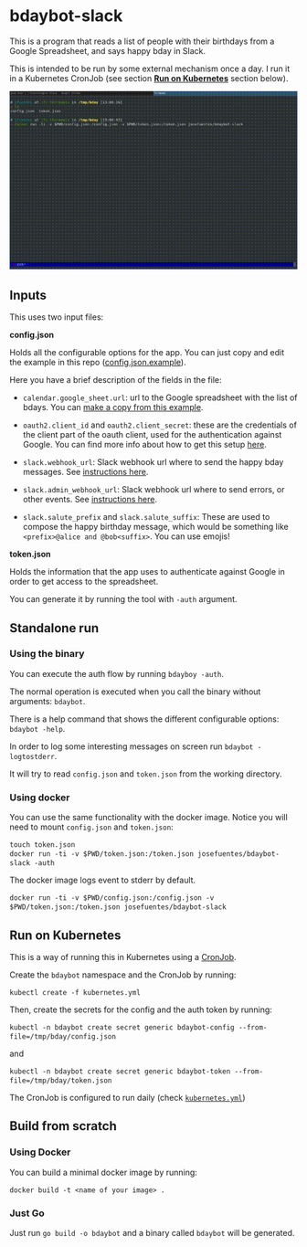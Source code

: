 # bdaybot-slack

This is a program that reads a list of people with their birthdays from a Google Spreadsheet, and says happy bday in Slack.

This is intended to be run by some external mechanism once a day. I run it in a Kubernetes CronJob (see section [**Run on Kubernetes**](./README.md#run-on-kubernetes) section below).

[![demo](./docs/imgs/demo.gif)](https://drive.google.com/file/d/1C6o5qxoTbUxGmmxbXkJMcEWHrllnBxxo/view?usp=sharing)

## Inputs

This uses two input files:

**config.json**

Holds all the configurable options for the app. You can just copy and edit the example in this repo ([config.json.example](./config.json.example)).

Here you have a brief description of the fields in the file:

- `calendar.google_sheet.url`: url to the Google spreadsheet with the list of bdays. You can [make a copy from this example](https://docs.google.com/spreadsheets/d/1f1GJ7MnUgQOC-RsbB4Vi_m3YnjQqTNbE5_-hyIbfuUk/edit?usp=sharing).

- `oauth2.client_id` and `oauth2.client_secret`: these are the credentials of the client part of the oauth client, used for the authentication against Google. You can find more info about how to get this setup [here](./docs/client_oauth.md).

- `slack.webhook_url`: Slack webhook url where to send the happy bday messages. See [instructions here](./docs/slack_webhooks.md). 

- `slack.admin_webhook_url`: Slack webhook url where to send errors, or other events. See [instructions here](./docs/slack_webhooks.md).

- `slack.salute_prefix` and `slack.salute_suffix`: These are used to compose the happy birthday message, which would be something like `<prefix>@alice and @bob<suffix>`. You can use emojis!

**token.json**

Holds the information that the app uses to authenticate against Google in order to get access to the spreadsheet.

You can generate it by running the tool with `-auth` argument.

## Standalone run

### Using the binary

You can execute the auth flow by running `bdayboy -auth`.

The normal operation is executed when you call the binary without arguments: `bdaybot`.

There is a help command that shows the different configurable options: `bdaybot -help`.

In order to log some interesting messages on screen run `bdaybot -logtostderr`.

It will try to read `config.json` and `token.json` from the working directory.

### Using docker

You can use the same functionality with the docker image. Notice you will need to mount `config.json` and `token.json`:

```
touch token.json
docker run -ti -v $PWD/token.json:/token.json josefuentes/bdaybot-slack -auth
```

The docker image logs event to stderr by default.

```
docker run -ti -v $PWD/config.json:/config.json -v $PWD/token.json:/token.json josefuentes/bdaybot-slack
```

## Run on Kubernetes

This is a way of running this in Kubernetes using a [CronJob](https://kubernetes.io/docs/concepts/workloads/controllers/cron-jobs/).

Create the `bdaybot` namespace and the CronJob by running:

```
kubectl create -f kubernetes.yml
```

Then, create the secrets for the config and the auth token by running:

```
kubectl -n bdaybot create secret generic bdaybot-config --from-file=/tmp/bday/config.json
```

and

```
kubectl -n bdaybot create secret generic bdaybot-token --from-file=/tmp/bday/token.json
```

The CronJob is configured to run daily (check [`kubernetes.yml`](./kubernetes.yml))

## Build from scratch

### Using Docker

You can build a minimal docker image by running:

```
docker build -t <name of your image> .
```

### Just Go

Just run `go build -o bdaybot` and a binary called `bdaybot` will be generated.
